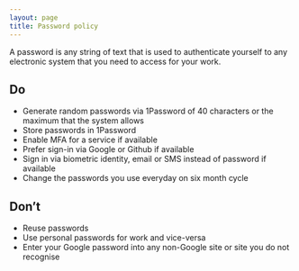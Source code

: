 ```yaml
---
layout: page
title: Password policy
---
```


A password is any string of text that is used to authenticate yourself to any electronic system that you need to access for your work.

## Do

* Generate random passwords via 1Password of 40 characters or the maximum that the system allows
* Store passwords in 1Password
* Enable MFA for a service if available
* Prefer sign-in via Google or Github if available
* Sign in via biometric identity, email or SMS instead of password if available
* Change the passwords you use everyday on six month cycle

## Don’t

* Reuse passwords
* Use personal passwords for work and vice-versa
* Enter your Google password into any non-Google site or site you do not recognise
